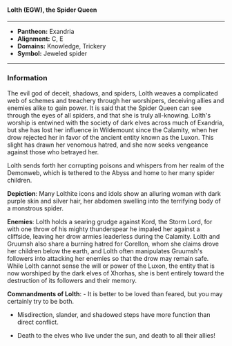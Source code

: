 #### Lolth (EGW), the Spider Queen
___

- **Pantheon:** Exandria
- **Alignment:** C, E
- **Domains:** Knowledge, Trickery
- **Symbol:** Jeweled spider
___

### Information

The evil god of deceit, shadows, and spiders, Lolth weaves a complicated web of schemes and treachery through her worshipers, deceiving allies and enemies alike to gain power. It is said that the Spider Queen can see through the eyes of all spiders, and that she is truly all-knowing. Lolth's worship is entwined with the society of dark elves across much of Exandria, but she has lost her influence in Wildemount since the Calamity, when her drow rejected her in favor of the ancient entity known as the Luxon. This slight has drawn her venomous hatred, and she now seeks vengeance against those who betrayed her.

Lolth sends forth her corrupting poisons and whispers from her realm of the Demonweb, which is tethered to the Abyss and home to her many spider children.

**Depiction**: Many Lolthite icons and idols show an alluring woman with dark purple skin and silver hair, her abdomen swelling into the terrifying body of a monstrous spider.

**Enemies**: Lolth holds a searing grudge against Kord, the Storm Lord, for with one throw of his mighty thunderspear he impaled her against a cliffside, leaving her drow armies leaderless during the Calamity. Lolth and Gruumsh also share a burning hatred for Corellon, whom she claims drove her children below the earth, and Lolth often manipulates Gruumsh's followers into attacking her enemies so that the drow may remain safe. While Lolth cannot sense the will or power of the Luxon, the entity that is now worshiped by the dark elves of Xhorhas, she is bent entirely toward the destruction of its followers and their memory.

**Commandments of Lolth**: - It is better to be loved than feared, but you may certainly try to be both.

- Misdirection, slander, and shadowed steps have more function than direct conflict.

- Death to the elves who live under the sun, and death to all their allies!